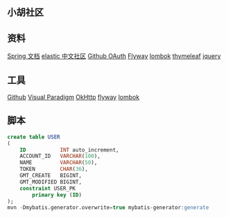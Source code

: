 ## 小胡社区

## 资料
[Spring 文档](https://spring.io/guides)
[elastic 中文社区](https://elasticsearch.cn/explore)
[Github OAuth](https://docs.github.com/en/developers/apps/building-oauth-apps)
[Flyway](https://flywaydb.org/documentation/getstarted/firststeps/maven)
[lombok](https://projectlombok.org/)
[thymeleaf](https://www.thymeleaf.org/doc/tutorials/3.0/usingthymeleaf.html#difference-between-thinsert-and-threplace-and-thinclude)
[jquery](https://jquery.com/download/)
## 工具
[Github](https://github.com/)
[Visual Paradigm](https://www.visual-paradigm.com/cn/)
[OkHttp](https://square.github.io/okhttp/)
[flyway](https://flywaydb.org/documentation/getstarted/firststeps/maven)
[lombok](https://projectlombok.org/setup/maven)
## 脚本
```sql
create table USER
(
    ID           INT auto_increment,
    ACCOUNT_ID   VARCHAR(100),
    NAME         VARCHAR(50),
    TOKEN        CHAR(36),
    GMT_CREATE   BIGINT,
    GMT_MODIFIED BIGINT,
    constraint USER_PK
        primary key (ID)
);
mvn -Dmybatis.generator.overwrite=true mybatis-generator:generate
```